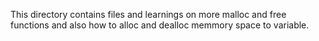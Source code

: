 This directory contains files and learnings on more malloc and free functions
and also how to alloc and dealloc memmory space to variable.
